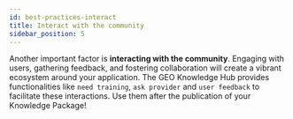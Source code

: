```yaml
---
id: best-practices-interact
title: Interact with the community
sidebar_position: 5
---
```


Another important factor is **interacting with the community**. Engaging with users, gathering feedback, and fostering collaboration will create a vibrant ecosystem around your application. The GEO Knowledge Hub provides functionalities like `need training`, `ask provider` and `user feedback` to facilitate these interactions. Use them after the publication of your Knowledge Package!
